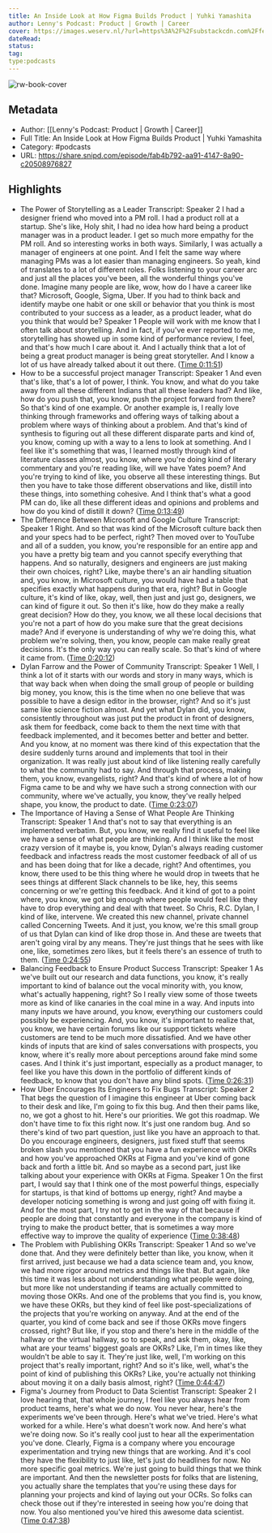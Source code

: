 ```yaml
---
title: An Inside Look at How Figma Builds Product | Yuhki Yamashita
author: Lenny's Podcast: Product | Growth | Career
cover: https://images.weserv.nl/?url=https%3A%2F%2Fsubstackcdn.com%2Ffeed%2Fpodcast%2F10845%2Fc96ce1b79620162529a427a617bf2a88.jpg&w=100&h=100
dateRead: 
status: 
tag: 
type:podcasts
---
```

![rw-book-cover](https://images.weserv.nl/?url=https%3A%2F%2Fsubstackcdn.com%2Ffeed%2Fpodcast%2F10845%2Fc96ce1b79620162529a427a617bf2a88.jpg&w=100&h=100)

## Metadata
- Author: [[Lenny's Podcast: Product | Growth | Career]]
- Full Title: An Inside Look at How Figma Builds Product | Yuhki Yamashita
- Category: #podcasts
- URL: https://share.snipd.com/episode/fab4b792-aa91-4147-8a90-c20508976827

## Highlights
- The Power of Storytelling as a Leader
  Transcript:
  Speaker 2
  I had a designer friend who moved into a PM roll. I had a product roll at a startup. She's like, Holy shit, I had no idea how hard being a product manager was in a product leader. I get so much more empathy for the PM roll. And so interesting works in both ways. Similarly, I was actually a manager of engineers at one point. And I felt the same way where managing PMs was a lot easier than managing engineers. So yeah, kind of translates to a lot of different roles. Folks listening to your career arc and just all the places you've been, all the wonderful things you've done. Imagine many people are like, wow, how do I have a career like that? Microsoft, Google, Sigma, Uber. If you had to think back and identify maybe one habit or one skill or behavior that you think is most contributed to your success as a leader, as a product leader, what do you think that would be?
  Speaker 1
  People will work with me know that I often talk about storytelling. And in fact, if you've ever reported to me, storytelling has showed up in some kind of performance review, I feel, and that's how much I care about it. And I actually think that a lot of being a great product manager is being great storyteller. And I know a lot of us have already talked about it out there. ([Time 0:11:51](https://share.snipd.com/snip/034954f5-eb78-4e3f-90af-42b31d626c9d))
- How to be a successful project manager
  Transcript:
  Speaker 1
  And even that's like, that's a lot of power, I think. You know, and what do you take away from all these different Indians that all these leaders had? And like, how do you push that, you know, push the project forward from there? So that's kind of one example. Or another example is, I really love thinking through frameworks and offering ways of talking about a problem where ways of thinking about a problem. And that's kind of synthesis to figuring out all these different disparate parts and kind of, you know, coming up with a way to a lens to look at something. And I feel like it's something that was, I learned mostly through kind of literature classes almost, you know, where you're doing kind of literary commentary and you're reading like, will we have Yates poem? And you're trying to kind of like, you observe all these interesting things. But then you have to take those different observations and like, distill into these things, into something cohesive. And I think that's what a good PM can do, like all these different ideas and opinions and problems and how do you kind of distill it down? ([Time 0:13:49](https://share.snipd.com/snip/a62703b2-8f68-401a-8fa8-d88037fce883))
- The Difference Between Microsoft and Google Culture
  Transcript:
  Speaker 1
  Right. And so that was kind of the Microsoft culture back then and your specs had to be perfect, right? Then moved over to YouTube and all of a sudden, you know, you're responsible for an entire app and you have a pretty big team and you cannot specify everything that happens. And so naturally, designers and engineers are just making their own choices, right? Like, maybe there's an air handling situation and, you know, in Microsoft culture, you would have had a table that specifies exactly what happens during that era, right? But in Google culture, it's kind of like, okay, well, then just and just go, designers, we can kind of figure it out. So then it's like, how do they make a really great decision? How do they, you know, we all these local decisions that you're not a part of how do you make sure that the great decisions made? And if everyone is understanding of why we're doing this, what problem we're solving, then, you know, people can make really great decisions. It's the only way you can really scale. So that's kind of where it came from. ([Time 0:20:12](https://share.snipd.com/snip/147b3112-6d5e-43ed-b626-480eeb2f83f2))
- Dylan Farrow and the Power of Community
  Transcript:
  Speaker 1
  Well, I think a lot of it starts with our words and story in many ways, which is that way back when when doing the small group of people or building big money, you know, this is the time when no one believe that was possible to have a design editor in the browser, right? And so it's just same like science fiction almost. And yet what Dylan did, you know, consistently throughout was just put the product in front of designers, ask them for feedback, come back to them the next time with that feedback implemented, and it becomes better and better and better. And you know, at no moment was there kind of this expectation that the desire suddenly turns around and implements that tool in their organization. It was really just about kind of like listening really carefully to what the community had to say. And through that process, making them, you know, evangelists, right? And that's kind of where a lot of how Figma came to be and why we have such a strong connection with our community, where we've actually, you know, they've really helped shape, you know, the product to date. ([Time 0:23:07](https://share.snipd.com/snip/f4e60fa5-5036-4cfa-897c-796c7de1251c))
- The Importance of Having a Sense of What People Are Thinking
  Transcript:
  Speaker 1
  And that's not to say that everything is an implemented verbatim. But, you know, we really find it useful to feel like we have a sense of what people are thinking. And I think like the most crazy version of it maybe is, you know, Dylan's always reading customer feedback and infactress reads the most customer feedback of all of us and has been doing that for like a decade, right? And oftentimes, you know, there used to be this thing where he would drop in tweets that he sees things at different Slack channels to be like, hey, this seems concerning or we're getting this feedback. And it kind of got to a point where, you know, we got big enough where people would feel like they have to drop everything and deal with that tweet. So Chris, R.C. Dylan, I kind of like, intervene. We created this new channel, private channel called Concerning Tweets. And it just, you know, we're this small group of us that Dylan can kind of like drop those in. And these are tweets that aren't going viral by any means. They're just things that he sees with like one, like, sometimes zero likes, but it feels there's an essence of truth to them. ([Time 0:24:55](https://share.snipd.com/snip/3c6ebc96-7aca-40b2-8c42-65d833fdc202))
- Balancing Feedback to Ensure Product Success
  Transcript:
  Speaker 1
  As we've built out our research and data functions, you know, it's really important to kind of balance out the vocal minority with, you know, what's actually happening, right? So I really view some of those tweets more as kind of like canaries in the coal mine in a way. And inputs into many inputs we have around, you know, everything our customers could possibly be experiencing. And, you know, it's important to realize that, you know, we have certain forums like our support tickets where customers are tend to be much more dissatisfied. And we have other kinds of inputs that are kind of sales conversations with prospects, you know, where it's really more about perceptions around fake mind some cases. And I think it's just important, especially as a product manager, to feel like you have this down in the portfolio of different kinds of feedback, to know that you don't have any blind spots. ([Time 0:26:31](https://share.snipd.com/snip/270d775b-d829-4ab9-a8c1-ac154b4df6c2))
- How Uber Encourages Its Engineers to Fix Bugs
  Transcript:
  Speaker 2
  That begs the question of I imagine this engineer at Uber coming back to their desk and like, I'm going to fix this bug. And then their pams like, no, we got a ghost to hit. Here's our priorities. We got this roadmap. We don't have time to fix this right now. It's just one random bug. And so there's kind of two part question, just like you have an approach to that. Do you encourage engineers, designers, just fixed stuff that seems broken slash you mentioned that you have a fun experience with OKRs and how you've approached OKRs at Figma and you've kind of gone back and forth a little bit. And so maybe as a second part, just like talking about your experience with OKRs at Figma.
  Speaker 1
  On the first part, I would say that I think one of the most powerful things, especially for startups, is that kind of bottoms up energy, right? And maybe a developer noticing something is wrong and just going off with fixing it. And for the most part, I try not to get in the way of that because if people are doing that constantly and everyone in the company is kind of trying to make the product better, that is sometimes a way more effective way to improve the quality of experience ([Time 0:38:48](https://share.snipd.com/snip/24914dfe-0fe1-43df-b041-72e7dbd8c006))
- The Problem with Publishing OKRs
  Transcript:
  Speaker 1
  And so we've done that. And they were definitely better than like, you know, when it first arrived, just because we had a data science team and, you know, we had more rigor around metrics and things like that. But again, like this time it was less about not understanding what people were doing, but more like not understanding if teams are actually committed to moving those OKRs. And one of the problems that you find is, you know, we have these OKRs, but they kind of feel like post-specializations of the projects that you're working on anyway. And at the end of the quarter, you kind of come back and see if those OKRs move fingers crossed, right? But like, if you stop and there's here in the middle of the hallway or the virtual hallway, so to speak, and ask them, okay, like, what are your teams' biggest goals are OKRs? Like, I'm in times like they wouldn't be able to say it. They're just like, well, I'm working on this project that's really important, right? And so it's like, well, what's the point of kind of publishing this OKRs? Like, you're actually not thinking about moving it on a daily basis almost, right? ([Time 0:44:47](https://share.snipd.com/snip/5b501816-e046-41f8-8c2c-b5a64d8fbdf4))
- Figma's Journey from Product to Data Scientist
  Transcript:
  Speaker 2
  I love hearing that, that whole journey, I feel like you always hear from product teams, here's what we do now. You never hear, here's the experiments we've been through. Here's what we've tried. Here's what worked for a while. Here's what doesn't work now. And here's what we're doing now. So it's really cool just to hear all the experimentation you've done. Clearly, Figma is a company where you encourage experimentation and trying new things that are working. And it's cool they have the flexibility to just like, let's just do headlines for now. No more specific goal metrics. We're just going to build things that we think are important. And then the newsletter posts for folks that are listening, you actually share the templates that you're using these days for planning your projects and kind of laying out your OCRs. So folks can check those out if they're interested in seeing how you're doing that now. You also mentioned you've hired this awesome data scientist. ([Time 0:47:38](https://share.snipd.com/snip/bdd10c81-c143-4a60-bc8f-fe6231e7f5df))
